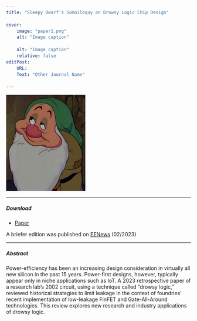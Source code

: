 ```yaml
---
title: "Sleepy Dwarf’s Somniloquy on Drowsy Logic Chip Design" 
    
cover:
    image: "paper1.png"
    alt: "Image caption"
    
    alt: "Image caption"
    relative: false
editPost:
    URL: 
    Text: "Other Journal Name"
    
---
```

<p><img loading="lazy" src="paper1.png" alt=""></p>

---

##### Download

+ [Paper](paper1.pdf)

A briefer edition was published on [EENews](https://www.eenewseurope.com/en/power-first-some-thoughts-on-drowsy-logic-chip-design/) (02/2023)

---

##### Abstract

Power-efficiency has been an increasing design consideration in virtually all new silicon in the past 15 years. Power-first designs, however, typically appear only in niche applications such as IoT. A 2023 retrospective paper of a research lab’s 2002 circuit, using a technique called “drowsy logic,” reviewed historical strategies to limit leakage in the context of foundries’ recent implementation of low-leakage FinFET and Gate-All-Around technologies. This review explores new research and industry applications of drowsy logic.
